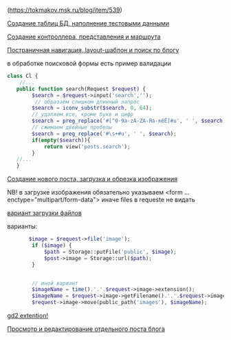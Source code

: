 
(https://tokmakov.msk.ru/blog/item/539)



 [Создание таблиц БД, наполнение тестовыми данными](https://tokmakov.msk.ru/blog/item/539)

 [Создание контроллера, представления и маршрута](https://tokmakov.msk.ru/blog/item/542)

[Постраничная навигация, layout-шаблон и поиск по блогу](https://tokmakov.msk.ru/blog/item/543)

в обработке поисковой формы есть пример валидации
```php
class Cl {
	//...
   public function search(Request $request) {
        $search = $request->input('search','');
         // образаем слишком длинный запрос
        $search = iconv_substr($search, 0, 64);
        // удаляем все, кроме букв и цифр
        $search = preg_replace('#[^0-9a-zA-ZА-Яа-яёЁ]#u', ' ', $search);
        // сжимаем двойные пробелы
        $search = preg_replace('#\s+#u', ' ', $search);
        if(empty($search)){
            return view('posts.search');
        }
   //...
   }
```
[Создание нового поста, загрузка и обрезка изображения](https://tokmakov.msk.ru/blog/item/545)

NB! в загрузке изображения обязательно указываем <form ... enctype="multipart/form-data"> иначе files в requeste не видать

[вариант загрузки файлов](https://uncaughtexception.ru/2020/01/07/zagruzka-izobrazheniy-v-laravel-6-po-shagam.html)

варианты:
```php
       $image = $request->file('image');
        if ($image) {
            $path = Storage::putFile('public', $image);
            $post->image = Storage::url($path);
        }


        // иной вариант
        $imageName = time().'.'.$request->image->extension();  
        $imageName = $request->image->getFilename().'.'.$request->image->extension();
        $request->image->move(public_path('images'), $imageName);

```

[gd2 extention!](https://overcoder.net/q/964812/%D1%80%D0%B0%D1%81%D1%88%D0%B8%D1%80%D0%B5%D0%BD%D0%B8%D0%B5-%D0%B1%D0%B8%D0%B1%D0%BB%D0%B8%D0%BE%D1%82%D0%B5%D0%BA%D0%B8-gd-laravel-intervention-image)

[Просмотр и редактирование отдельного поста блога](https://tokmakov.msk.ru/blog/item/547)